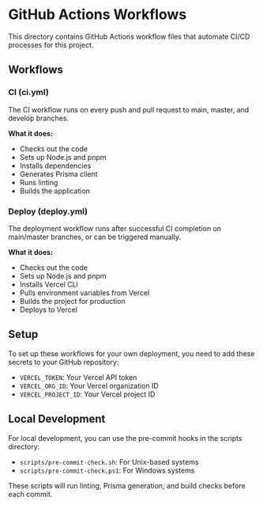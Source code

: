 # GitHub Actions Workflows

This directory contains GitHub Actions workflow files that automate CI/CD processes for this project.

## Workflows

### CI (ci.yml)

The CI workflow runs on every push and pull request to main, master, and develop branches.

**What it does:**
- Checks out the code
- Sets up Node.js and pnpm
- Installs dependencies
- Generates Prisma client
- Runs linting
- Builds the application

### Deploy (deploy.yml)

The deployment workflow runs after successful CI completion on main/master branches, or can be triggered manually.

**What it does:**
- Checks out the code
- Sets up Node.js and pnpm
- Installs Vercel CLI
- Pulls environment variables from Vercel
- Builds the project for production
- Deploys to Vercel

## Setup

To set up these workflows for your own deployment, you need to add these secrets to your GitHub repository:
- `VERCEL_TOKEN`: Your Vercel API token
- `VERCEL_ORG_ID`: Your Vercel organization ID
- `VERCEL_PROJECT_ID`: Your Vercel project ID

## Local Development

For local development, you can use the pre-commit hooks in the scripts directory:
- `scripts/pre-commit-check.sh`: For Unix-based systems
- `scripts/pre-commit-check.ps1`: For Windows systems

These scripts will run linting, Prisma generation, and build checks before each commit.
